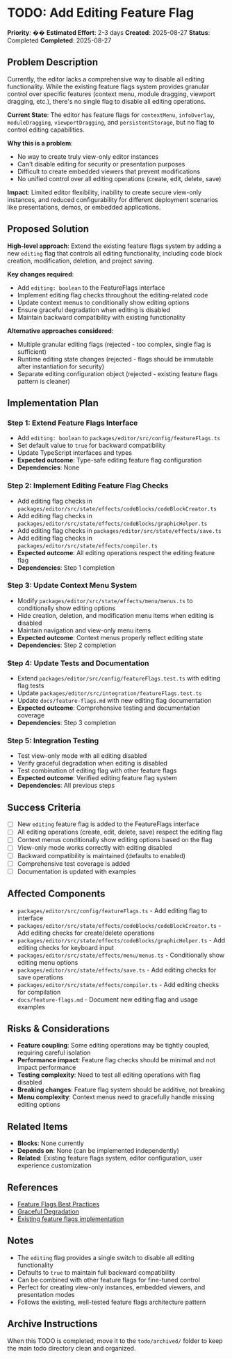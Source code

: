 # TODO: Add Editing Feature Flag

**Priority**: ��
**Estimated Effort**: 2-3 days
**Created**: 2025-08-27
**Status**: Completed
**Completed**: 2025-08-27

## Problem Description

Currently, the editor lacks a comprehensive way to disable all editing functionality. While the existing feature flags system provides granular control over specific features (context menu, module dragging, viewport dragging, etc.), there's no single flag to disable all editing operations.

**Current State**: The editor has feature flags for `contextMenu`, `infoOverlay`, `moduleDragging`, `viewportDragging`, and `persistentStorage`, but no flag to control editing capabilities.

**Why this is a problem**: 
- No way to create truly view-only editor instances
- Can't disable editing for security or presentation purposes
- Difficult to create embedded viewers that prevent modifications
- No unified control over all editing operations (create, edit, delete, save)

**Impact**: Limited editor flexibility, inability to create secure view-only instances, and reduced configurability for different deployment scenarios like presentations, demos, or embedded applications.

## Proposed Solution

**High-level approach**: Extend the existing feature flags system by adding a new `editing` flag that controls all editing functionality, including code block creation, modification, deletion, and project saving.

**Key changes required**:
- Add `editing: boolean` to the FeatureFlags interface
- Implement editing flag checks throughout the editing-related code
- Update context menus to conditionally show editing options
- Ensure graceful degradation when editing is disabled
- Maintain backward compatibility with existing functionality

**Alternative approaches considered**:
- Multiple granular editing flags (rejected - too complex, single flag is sufficient)
- Runtime editing state changes (rejected - flags should be immutable after instantiation for security)
- Separate editing configuration object (rejected - existing feature flags pattern is cleaner)

## Implementation Plan

### Step 1: Extend Feature Flags Interface
- Add `editing: boolean` to `packages/editor/src/config/featureFlags.ts`
- Set default value to `true` for backward compatibility
- Update TypeScript interfaces and types
- **Expected outcome**: Type-safe editing feature flag configuration
- **Dependencies**: None

### Step 2: Implement Editing Feature Flag Checks
- Add editing flag checks in `packages/editor/src/state/effects/codeBlocks/codeBlockCreator.ts`
- Add editing flag checks in `packages/editor/src/state/effects/codeBlocks/graphicHelper.ts`
- Add editing flag checks in `packages/editor/src/state/effects/save.ts`
- Add editing flag checks in `packages/editor/src/state/effects/compiler.ts`
- **Expected outcome**: All editing operations respect the editing feature flag
- **Dependencies**: Step 1 completion

### Step 3: Update Context Menu System
- Modify `packages/editor/src/state/effects/menu/menus.ts` to conditionally show editing options
- Hide creation, deletion, and modification menu items when editing is disabled
- Maintain navigation and view-only menu items
- **Expected outcome**: Context menus properly reflect editing state
- **Dependencies**: Step 2 completion

### Step 4: Update Tests and Documentation
- Extend `packages/editor/src/config/featureFlags.test.ts` with editing flag tests
- Update `packages/editor/src/integration/featureFlags.test.ts`
- Update `docs/feature-flags.md` with new editing flag documentation
- **Expected outcome**: Comprehensive testing and documentation coverage
- **Dependencies**: Step 3 completion

### Step 5: Integration Testing
- Test view-only mode with all editing disabled
- Verify graceful degradation when editing is disabled
- Test combination of editing flag with other feature flags
- **Expected outcome**: Verified editing feature flag system
- **Dependencies**: All previous steps

## Success Criteria

- [ ] New `editing` feature flag is added to the FeatureFlags interface
- [ ] All editing operations (create, edit, delete, save) respect the editing flag
- [ ] Context menus conditionally show editing options based on the flag
- [ ] View-only mode works correctly with editing disabled
- [ ] Backward compatibility is maintained (defaults to enabled)
- [ ] Comprehensive test coverage is added
- [ ] Documentation is updated with examples

## Affected Components

- `packages/editor/src/config/featureFlags.ts` - Add editing flag to interface
- `packages/editor/src/state/effects/codeBlocks/codeBlockCreator.ts` - Add editing checks for create/delete operations
- `packages/editor/src/state/effects/codeBlocks/graphicHelper.ts` - Add editing checks for keyboard input
- `packages/editor/src/state/effects/menu/menus.ts` - Conditionally show editing menu options
- `packages/editor/src/state/effects/save.ts` - Add editing checks for save operations
- `packages/editor/src/state/effects/compiler.ts` - Add editing checks for compilation
- `docs/feature-flags.md` - Document new editing flag and usage examples

## Risks & Considerations

- **Feature coupling**: Some editing operations may be tightly coupled, requiring careful isolation
- **Performance impact**: Feature flag checks should be minimal and not impact performance
- **Testing complexity**: Need to test all editing operations with flag disabled
- **Breaking changes**: Feature flag system should be additive, not breaking
- **Menu complexity**: Context menus need to gracefully handle missing editing options

## Related Items

- **Blocks**: None currently
- **Depends on**: None (can be implemented independently)
- **Related**: Existing feature flags system, editor configuration, user experience customization

## References

- [Feature Flags Best Practices](https://featureflags.io/feature-flag-best-practices/)
- [Graceful Degradation](https://developer.mozilla.org/en-US/docs/Glossary/Graceful_degradation)
- [Existing feature flags implementation](packages/editor/src/config/featureFlags.ts)

## Notes

- The `editing` flag provides a single switch to disable all editing functionality
- Defaults to `true` to maintain full backward compatibility
- Can be combined with other feature flags for fine-tuned control
- Perfect for creating view-only instances, embedded viewers, and presentation modes
- Follows the existing, well-tested feature flags architecture pattern

## Archive Instructions

When this TODO is completed, move it to the `todo/archived/` folder to keep the main todo directory clean and organized. 